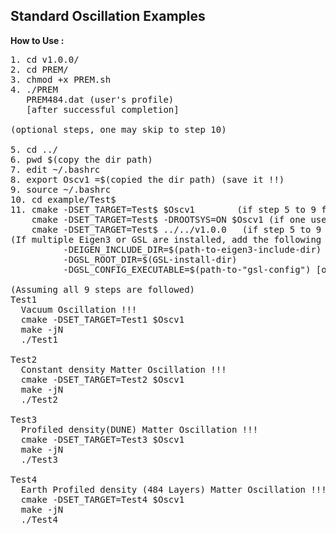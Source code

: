 
## Standard Oscillation Examples
**How to Use :**
<pre>
1. cd v1.0.0/
2. cd PREM/
3. chmod +x PREM.sh
4. ./PREM
   PREM484.dat (user's profile)
   [after successful completion]

(optional steps, one may skip to step 10)

5. cd ../
6. pwd $(copy the dir path)
7. edit ~/.bashrc
8. export Oscv1 =$(copied the dir path) (save it !!)
9. source ~/.bashrc
10. cd example/Test$
11. cmake -DSET_TARGET=Test$ $Oscv1        (if step 5 to 9 followed)
    cmake -DSET_TARGET=Test$ -DROOTSYS=ON $Oscv1 (if one uses ROOT6)
    cmake -DSET_TARGET=Test$ ../../v1.0.0   (if step 5 to 9 skipped)
(If multiple Eigen3 or GSL are installed, add the following <A href="https://cmake.org/cmake/help/v3.21/manual/cmake.1.html">-D</A> variables)       
          -DEIGEN_INCLUDE_DIR=$(path-to-eigen3-include-dir)
          -DGSL_ROOT_DIR=$(GSL-install-dir)
          -DGSL_CONFIG_EXECUTABLE=$(path-to-"gsl-config") [optional]

(Assuming all 9 steps are followed)
Test1
  Vacuum Oscillation !!!
  cmake -DSET_TARGET=Test1 $Oscv1
  make -jN
  ./Test1

Test2
  Constant density Matter Oscillation !!!
  cmake -DSET_TARGET=Test2 $Oscv1
  make -jN
  ./Test2

Test3
  Profiled density(DUNE) Matter Oscillation !!!
  cmake -DSET_TARGET=Test3 $Oscv1
  make -jN
  ./Test3

Test4
  Earth Profiled density (484 Layers) Matter Oscillation !!!
  cmake -DSET_TARGET=Test4 $Oscv1
  make -jN
  ./Test4




